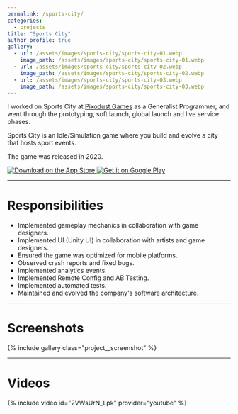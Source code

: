 ```yaml
---
permalink: /sports-city/
categories:
  - projects
title: "Sports City"
author_profile: true
gallery:
  - url: /assets/images/sports-city/sports-city-01.webp
    image_path: /assets/images/sports-city/sports-city-01.webp
  - url: /assets/images/sports-city/sports-city-02.webp
    image_path: /assets/images/sports-city/sports-city-02.webp
  - url: /assets/images/sports-city/sports-city-03.webp
    image_path: /assets/images/sports-city/sports-city-03.webp
---
```

I worked on Sports City at [Pixodust Games](https://pixodust.com/) as a Generalist Programmer, and went through the prototyping, soft launch, global launch and live service phases.

Sports City is an Idle/Simulation game where you build and evolve a city that hosts sport events.

The game was released in 2020.

<div class="project__links">
    <a class="app-store" href="https://apps.apple.com/us/app/sports-city-tycoon-idle-game/id1504518575?itsct=apps_box_badge&amp;itscg=30200" target="_blank" rel="noopener noreferrer">
        <img src="https://tools.applemediaservices.com/api/badges/download-on-the-app-store/black/en-us?size=250x83&amp;releaseDate=1597104000" alt="Download on the App Store">
    </a>
    <a class="google-play" href="https://play.google.com/store/apps/details?id=com.pixodust.games.free.idle.sports.city.tycoon.game&pcampaignid=pcampaignidMKT-Other-global-all-co-prtnr-py-PartBadge-Mar2515-1"
    target="_blank" rel="noopener noreferrer">
        <img alt="Get it on Google Play" src="https://play.google.com/intl/en_us/badges/static/images/badges/en_badge_web_generic.png"/>
    </a>
</div>

<hr>

# Responsibilities
- Implemented gameplay mechanics in collaboration with game designers.
- Implemented UI (Unity UI) in collaboration with artists and game designers.
- Ensured the game was optimized for mobile platforms.
- Observed crash reports and fixed bugs.
- Implemented analytics events.
- Implemented Remote Config and AB Testing.
- Implemented automated tests.
- Maintained and evolved the company's software architecture.

<hr>

# Screenshots

{% include gallery class="project__screenshot" %}

<hr>

# Videos
{% include video id="2VWsUrN_Lpk" provider="youtube" %}
